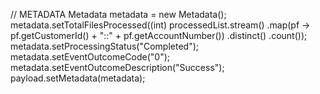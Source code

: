 // METADATA
Metadata metadata = new Metadata();
metadata.setTotalFilesProcessed((int) processedList.stream()
        .map(pf -> pf.getCustomerId() + "::" + pf.getAccountNumber())
        .distinct()
        .count());
metadata.setProcessingStatus("Completed");
metadata.setEventOutcomeCode("0");
metadata.setEventOutcomeDescription("Success");
payload.setMetadata(metadata);
